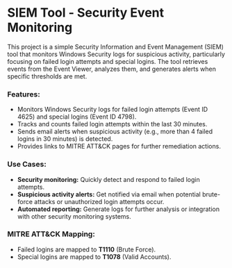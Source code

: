 
# SIEM Tool - Security Event Monitoring

This project is a simple Security Information and Event Management (SIEM) tool that monitors Windows Security logs for suspicious activity, particularly focusing on failed login attempts and special logins. The tool retrieves events from the Event Viewer, analyzes them, and generates alerts when specific thresholds are met.

### Features:
- Monitors Windows Security logs for failed login attempts (Event ID 4625) and special logins (Event ID 4798).
- Tracks and counts failed login attempts within the last 30 minutes.
- Sends email alerts when suspicious activity (e.g., more than 4 failed logins in 30 minutes) is detected.
- Provides links to MITRE ATT&CK pages for further remediation actions.

### Use Cases:
- **Security monitoring:** Quickly detect and respond to failed login attempts.
- **Suspicious activity alerts:** Get notified via email when potential brute-force attacks or unauthorized login attempts occur.
- **Automated reporting:** Generate logs for further analysis or integration with other security monitoring systems.

### MITRE ATT&CK Mapping:
- Failed logins are mapped to **T1110** (Brute Force).
- Special logins are mapped to **T1078** (Valid Accounts).
